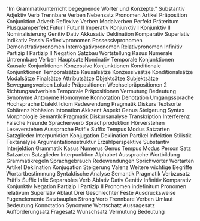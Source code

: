 "Im Grammatikunterricht begegnende Wörter und Konzepte."
Substantiv 
Adjektiv 
Verb 
Trennbare Verben 
Nebensatz 
Pronomen 
Artikel 
Präposition 
Konjunktion 
Adverb 
Reflexive Verben 
Modalverben 
Perfekt 
Präteritum 
Plusquamperfekt 
Futur I 
Futur II 
Imperativ 
Konjunktiv I 
Konjunktiv II 
Nominalisierung 
Genitiv 
Dativ 
Akkusativ 
Deklination 
Komparativ 
Superlativ 
Indikativ 
Passiv 
Reflexivpronomen 
Possessivpronomen 
Demonstrativpronomen 
Interrogativpronomen 
Relativpronomen 
Infinitiv 
Partizip I 
Partizip II 
Negation 
Satzbau 
Wortstellung 
Kasus 
Numerale 
Untrennbare Verben 
Hauptsatz 
Nominativ 
Temporale Konjunktionen 
Kausale Konjunktionen 
Konzessive Konjunktionen 
Konditionale Konjunktionen 
Temporalsätze 
Kausalsätze 
Konzessivsätze 
Konditionalsätze 
Modalsätze 
Finalsätze 
Attributsätze 
Objektsätze 
Subjektsätze 
Bewegungsverben 
Lokale Präpositionen 
Wechselpräpositionen 2
Richtungsadverbien 
Temporale Präpositionen 
Vermutung 
Bedeutung 
Synonyme 
Antonyme 
Homonyme 
Konnotation 
Denotation 
Umgangssprache 
Hochsprache 
Dialekt 
Idiom 
Redewendung 
Pragmatik 
Diskurs 
Textsorte 
Kohärenz 
Kohäsion 
Intonation 
Akkzent 
Aspekt 
Genus 
Steigerung 
Syntax 
Morphologie 
Semantik 
Pragmatik 
Diskursanalyse 
Transkription 
Interferenz 
Falsche Freunde 
Spracherwerb 
Sprachproduktion 
Hörverstehen 
Leseverstehen 
Aussprache 
Präfix 
Suffix 
Tempus 
Modus 
Satzarten 
Satzglieder 
Interpunktion 
Konjugation 
Deklination 
Partikel 
Inflektion 
Stilistik 
Textanalyse 
Argumentationsstruktur 
Erzählperspektive 
Substantiv 
Interjektion 
Grammatik 
Kasus 
Numerus 
Genus 
Tempus 
Modus 
Person 
Satz 
Satzarten 
Satzglieder 
Interpunktion 
Alphabet 
Aussprache 
Wortbildung 
Grammatikregeln 
Sprachgebrauch 
Redewendungen 
Sprichwörter 
Wortarten 
Artikel 
Deklination 
Konjugation 
Steigerung 
Valenz 
Weitere wichtige Begriffe 
Wortartbestimmung 
Syntaktische Analyse 
Semantik 
Pragmatik 
Verbzusatz 
Präfix 
Suffix 
Infix 
Separables Verb 
Ablativ 
Dativ 
Genitiv 
Infinitiv 
Komparativ 
Konjunktiv 
Negation 
Partizip I 
Partizip II 
Pronomen indefinitum 
Pronomen relativum 
Superlativ 
Ablaut 
Drei Geschlechter 
Feste Ausdrucksweise 
Fugenelemente 
Satzbauplan 
Strong Verb 
Trennbare Verben 
Umlaut 
Bedeutung 
Konnotation 
Synonyme 
Wortschatz 
Aussagesatz 
Aufforderungsatz 
Fragesatz 
Wunschsatz 
Vermutung 
Bedeutung 











